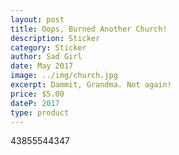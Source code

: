 ```yaml
---
layout: post
title: Oops, Burned Another Church!
description: Sticker
category: Sticker
author: Sad Girl
date: May 2017
image: ../img/church.jpg
excerpt: Dammit, Grandma. Not again!
price: $5.00
dateP: 2017
type: product
---
```


<div id="postId">43855544347</div>
<div id="postButton"></div>
<script src="/../postShop.js"></script>
